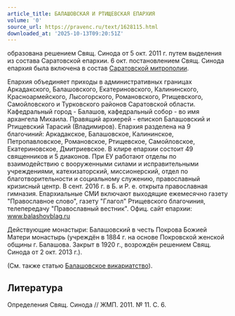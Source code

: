 ```yaml
---
article_title: БАЛАШОВСКАЯ И РТИЩЕВСКАЯ ЕПАРХИЯ
volume: '0'
source_url: https://pravenc.ru/text/1628115.html
downloaded_at: '2025-10-13T09:20:51Z'
---
```


образована решением Свящ. Синода от 5 окт. 2011 г. путем выделения из состава Саратовской епархии. 6 окт. постановлением Свящ. Синода епархия была включена в состав [Саратовской митрополии](<https://pravenc.ru/text/Саратовской митрополии.html>).

Епархия объединяет приходы в административных границах Аркадакского, Балашовского, Екатериновского, Калининского, Красноармейского, Лысогорского, Романовского, Ртищевского, Самойловского и Турковского районов Саратовской области. Кафедральный город - Балашов, кафедральный собор - во имя архангела Михаила. Правящий архиерей - епископ Балашовский и Ртищевский Тарасий (Владимиров). Епархия разделена на 9 благочиний: Аркадакское, Балашовское, Калининское, Петропавловское, Романовское, Ртищевское, Самойловское, Екатериновское, Дмитриевское. В клире епархии состоит 49 священников и 5 диаконов. При ЕУ работают отделы по взаимодействию с вооруженными силами и исправительными учреждениями, катехизаторский, миссионерский, отдел по благотворительности и социальному служению, православный кризисный центр. В сент. 2016 г. в Б. и Р. е. открыта православная гимназия. Епархиальные СМИ включают выходящие ежемесячно газету "Православное слово", газету "Глагол" Ртищевского благочиния, телепередачу "Православный вестник". Офиц. сайт епархии: www.balashovblag.ru

Действующие монастыри: Балашовский в честь Покрова Божией Матери монастырь (учреждён в 1884 г. на основе Покровской женской общины г. Балашова. Закрыт в 1920 г., возрождён решением Свящ. Синода от 2 окт. 2013 г.).

(См. также статью [Балашовское викариатство](<https://pravenc.ru/text/Балашовское викариатство.html>)).

## Литература

Определения Свящ. Синода // ЖМП. 2011. № 11. С. 6.
